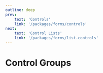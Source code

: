 ```yaml
---
outline: deep
prev:
    text: 'Controls'
    link: '/packages/forms/controls'
next:
    text: 'Control Lists'
    link: '/packages/forms/list-controls'
---
```


<!-- @format -->

# Control Groups

